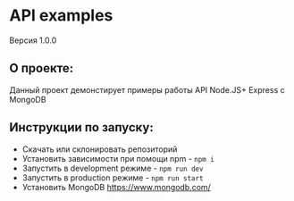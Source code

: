 # **API examples**
Версия 1.0.0

## О проекте:
Данный проект демонстирует примеры работы API Node.JS+ Express с MongoDB

## Инструкции по запуску:
- Скачать или склонировать репозиторий
- Установить зависимости при помощи npm - `npm i`
- Запустить в development режиме - `npm run dev`
- Запустить в production режиме - `npm run start`
- Установить MongoDB https://www.mongodb.com/